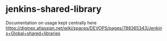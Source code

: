 # jenkins-shared-library

Documentation on usage kept centrally here https://diginex.atlassian.net/wiki/spaces/DEVOPS/pages/788365343/Jenkins+Global+shared+libraries
